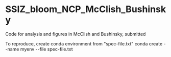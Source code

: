 # SSIZ_bloom_NCP_McClish_Bushinsky
Code for analysis and figures in McClish and Bushinsky, submitted

To reproduce, create conda environment from "spec-file.txt"
conda create --name myenv --file spec-file.txt
